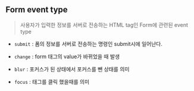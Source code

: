 ## Form event type

> 사용자가 입력한 정보를 서버로 전송하는 HTML tag인 Form에 관련된 event type

* `submit` : 폼의 정보를 서버로 전송하는 명령인 submit시에 일어난다.

* `change` : form 태그의 value가 바뀌었을 때 발생
* `blur` :  포커스가 된 상태에서 포커스를 뺀 상태를 의미
* `focus` : 태그를 클릭 했을때를 의미 